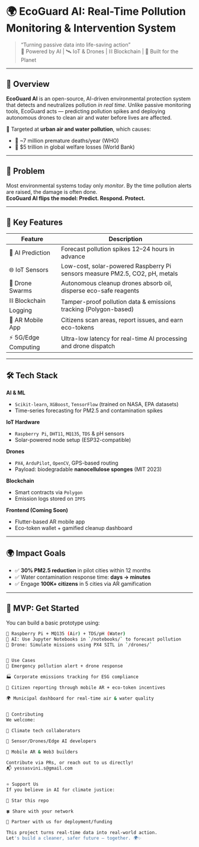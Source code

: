 # 🌍 EcoGuard AI: Real-Time Pollution Monitoring & Intervention System

> “Turning passive data into life-saving action”  
> 🧠 Powered by AI | 🛰️ IoT & Drones | ⛓️ Blockchain | 🌱 Built for the Planet

---

## 📌 Overview

**EcoGuard AI** is an open-source, AI-driven environmental protection system that detects and neutralizes pollution *in real time*. Unlike passive monitoring tools, EcoGuard acts — predicting pollution spikes and deploying autonomous drones to clean air and water before lives are affected.

🎯 Targeted at **urban air and water pollution**, which causes:
- 🧬 ~7 million premature deaths/year (WHO)
- 💸 $5 trillion in global welfare losses (World Bank)

---

## 🚨 Problem

Most environmental systems today only *monitor*. By the time pollution alerts are raised, the damage is often done.  
**EcoGuard AI flips the model: Predict. Respond. Protect.**

---

## 🌟 Key Features

| Feature              | Description                                                                 |
|----------------------|-----------------------------------------------------------------------------|
| 🧠 AI Prediction      | Forecast pollution spikes 12–24 hours in advance                            |
| 🌐 IoT Sensors        | Low-cost, solar-powered Raspberry Pi sensors measure PM2.5, CO2, pH, metals |
| 🚁 Drone Swarms       | Autonomous cleanup drones absorb oil, disperse eco-safe reagents             |
| ⛓️ Blockchain Logging | Tamper-proof pollution data & emissions tracking (Polygon-based)             |
| 📱 AR Mobile App      | Citizens scan areas, report issues, and earn eco-tokens                     |
| ⚡ 5G/Edge Computing  | Ultra-low latency for real-time AI processing and drone dispatch             |

---

## 🛠️ Tech Stack

**AI & ML**  
- `Scikit-learn`, `XGBoost`, `TensorFlow` (trained on NASA, EPA datasets)  
- Time-series forecasting for PM2.5 and contamination spikes

**IoT Hardware**  
- `Raspberry Pi`, `DHT11`, `MQ135`, `TDS` & pH sensors  
- Solar-powered node setup (ESP32-compatible)

**Drones**  
- `PX4`, `ArduPilot`, `OpenCV`, GPS-based routing  
- Payload: biodegradable **nanocellulose sponges** (MIT 2023)

**Blockchain**  
- Smart contracts via `Polygon`  
- Emission logs stored on `IPFS`

**Frontend (Coming Soon)**  
- Flutter-based AR mobile app  
- Eco-token wallet + gamified cleanup dashboard

---

## 🌍 Impact Goals

- ✅ **30% PM2.5 reduction** in pilot cities within 12 months  
- ✅ Water contamination response time: **days → minutes**  
- ✅ Engage **100K+ citizens** in 5 cities via AR gamification  

---

## 🧪 MVP: Get Started

You can build a basic prototype using:
```bash
📡 Raspberry Pi + MQ135 (Air) + TDS/pH (Water)
🧠 AI: Use Jupyter Notebooks in `/notebooks/` to forecast pollution
🚁 Drone: Simulate missions using PX4 SITL in `/drones/`


🎯 Use Cases
🚨 Emergency pollution alert + drone response

🏭 Corporate emissions tracking for ESG compliance

📲 Citizen reporting through mobile AR + eco-token incentives

🌍 Municipal dashboard for real-time air & water quality


🤝 Contributing
We welcome:

🌱 Climate tech collaborators

🧪 Sensor/Drones/Edge AI developers

📲 Mobile AR & Web3 builders

Contribute via PRs, or reach out to us directly!
📬 yessasvini.s@gmail.com


⭐ Support Us
If you believe in AI for climate justice:

🌟 Star this repo

🍀 Share with your network

🤝 Partner with us for deployment/funding

This project turns real-time data into real-world action.
Let's build a cleaner, safer future — together. 🌍✨
